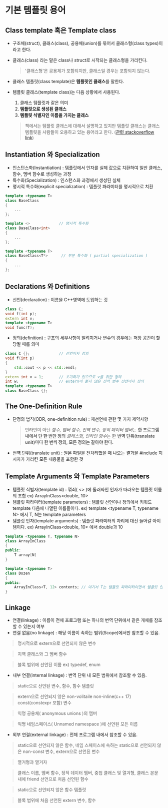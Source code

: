 # 기본 템플릿 용어
## Class template 혹은 Template class
- 구조체(struct), 클래스(class), 공용체(union)를 묶어서 클래스형(class types)이라고 한다.
- 클래스(class) 라는 말은 class나 struct로 시작되는 클래스형을 가리킨다.

    > '클래스형'은 공용체가 포함되지만, 클래스일 경우는 포함되지 않는다.
- 클래스 템플릿(class template)은 **템플릿인 클래스**를 말한다.
- 템플릿 클래스(template class)는 다음 상황에서 사용된다.
    1. 클래스 템플릿과 같은 의미
    2. **템플릿으로 생성된 클래스**
    3. **템플릿 식별자인 이름을 가지는 클래스**
    
    > 책에서는 템플릿 클래스에 대해서 설명하고 있지만 템플릿 클래스는 클래스 템플릿을 사람들이 오용하고 있는 용어라고 한다. ([관련 stackoverflow link]( http://stackoverflow.com/questions/879535/what-is-the-difference-between-a-template-class-and-a-class-template))

## Instantiation 와 Specialization
- 인스턴스화(Instantiation) : 템플릿에서 인자를 실제 값으로 치환하여 일반 클래스, 함수, 멤버 함수로 생성하는 과정
- 특수화(Specialization) : 인스턴스화 과정에서 생성된 실체
- 명시적 특수화(explicit specialization) : 템플릿 파라미터를 명시적으로 치환
```c++
template <typename T>
class BaseClass
{
    ...
};

template <>             // 명시적 특수화
class BaseClass<int>
{
    ...
};

template <typename T>
class BaseClass<T*>      // 부분 특수화 ( partial specialization )
{
    ...
};
```
## Declarations 와 Definitions
- 선언(declaration) : 이름을 C++영역에 도입하는 것
```c++
class C;
void f(int p);
extern int v;
template <typename T>
void func(T);
```
- 정의(definition) : 구조의 세부사항이 알려지거나 변수의 경우에는 저장 공간이 할당될 때를 의미
```c++
class C {};             // 선언이자 정의
void f(int p)
{
    std::cout << p << std::endl;
}
extern int v = 1;       // 초기화가 있으므로 v를 위한 정의
int w;                  // extern이 붙지 않은 전역 변수 선언이자 정의
template <typename T>
class BaseClass {};
```
## The One-Definition Rule
- 단정의 법칙(ODR, one-definition rule) : 재선언에 관한 몇 가지 제약사항

    > 인라인이 아닌 *함수, 멤버 함수, 전역 변수, 정적 데이터 멤버*는 **한 프로그램 내에서 단 한 번만 정의**
    > *클래스형, 인라인 함수*는 한 **번역 단위(translate unit)마다 한 번씩 정의, 모든 정의는 같아야 한다.**
- 번역 단위(translate unit) : 원본 파일을 전처리했을 때 나오는 결과물 #include 지시자가 가리킨 모든 내용물을 포함한 것

## Template Arguments 와 Template Parameters
- 템플릿 식별자(template id) : 꺾쇠( <> )에 둘러싸인 인자가 따라오는 템플릿 이름의 조합 ex) ArrayInClass<double, 10>
- 템플릿 파라미터(template parameters) : 템플릿 선언이나 정의에서 키워드 template 다음에 나열된 이름들이다. ex) template <typename T, typename N> 에서 T, N는 template parameters
- 템플릿 인자(template arguments) : 템플릿 파라미터의 자리에 대신 들어갈 아이템이다. ex) ArrayInClass<double, 10> 에서 double과 10
```c++
template <typename T, typename N>
class ArrayInClass
{
public:
    T array[N]
}

template <typename T>
class Dozen
{
public:
    ArrayInClass<T, 12> contents; // 여기서 T는 템플릿 파라미터이면서 템플릿 인자이다.
}
```
## Linkage
- 연결(linkage) : 이름이 전체 프로그램 또는 하나의 번역 단위에서 같은 개체를 참조 할 수 있는지 여부
- 연결 없음(no linkage) : 해당 이름이 속하는 범위(Scope)에서만 참조할 수 있음.
> 명시적으로 extern으로 선언되지 않은 변수

> 지역 클래스와 그 멤버 함수

> 블록 범위에 선언된 이름 ex) typedef, enum

- 내부 연결(internal linkage) : 번역 단위 내 모든 범위에서 참조할 수 있음.
> static으로 선언된 변수, 함수, 함수 템플릿

> extern으로 선언되지 않은 non-volitaile non-inline(c++ 17) const(constexpr 포함) 변수

> 익명 공용체( anonymous unions )의 멤버

> 익명 네임스페이스( Unnamed namespace )에 선언된 모든 이름

- 외부 연결(external linkage) : 전체 프로그램 내에서 참조할 수 있음.
> static으로 선언되지 않은 함수, 네임 스페이스에 속하는 static으로 선언되지 않은 non-const 변수, extern으로 선언된 변수

> 열거형과 열거자

> 클래스 이름, 멤버 함수, 정적 데이터 멤버, 중첩 클래스 및 열겨형, 클래스 본문 내에 friend 선언으로 처음 선언된 함수

> static으로 선언되지 않은 함수 템플릿

> 블록 범위에 처음 선언된 extern 변수, 함수